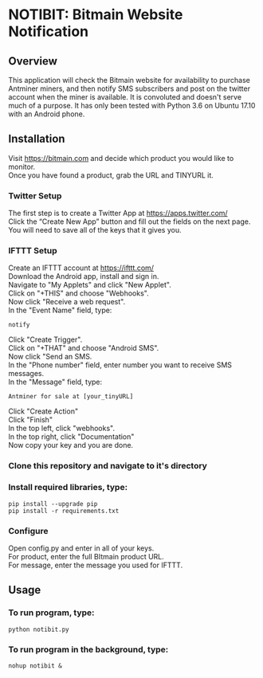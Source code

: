 # NOTIBIT: Bitmain Website Notification

## Overview

This application will check the Bitmain website for availability to purchase
Antminer miners, and then notify SMS subscribers and post on
the twitter account when the miner is available. It is convoluted and doesn't
serve much of a purpose. It has only been tested with Python 3.6 on Ubuntu 17.10
with an Android phone.

## Installation

Visit https://bitmain.com and decide which product you would like to monitor. <br />
Once you have found a product, grab the URL and TINYURL it.

### Twitter Setup

The first step is to create a Twitter App at https://apps.twitter.com/ <br />
Click the “Create New App” button and fill out the fields on the next page. <br />
You will need to save all of the keys that it gives you.

### IFTTT Setup

Create an IFTTT account at https://ifttt.com/ <br />
Download the Android app, install and sign in. <br />
Navigate to "My Applets" and click "New Applet". <br />
Click on "+THIS" and choose "Webhooks". <br />
Now click "Receive a web request". <br />
In the "Event Name" field, type:
```
notify
```
Click "Create Trigger". <br />
Click on "+THAT" and choose "Android SMS". <br />
Now click "Send an SMS. <br />
In the "Phone number" field, enter number you want to receive SMS messages. <br />
In the "Message" field, type:
```
Antminer for sale at [your_tinyURL]
```
Click "Create Action" <br />
Click "Finish" <br />
In the top left, click "webhooks". <br />
In the top right, click "Documentation" <br />
Now copy your key and you are done.

### Clone this repository and navigate to it's directory

### Install required libraries, type:
```
pip install --upgrade pip
pip install -r requirements.txt
```

### Configure

Open config.py and enter in all of your keys. <br />
For product, enter the full BItmain product URL. <br />
For message, enter the message you used for IFTTT.


## Usage

### To run program, type:
```
python notibit.py
```

### To run program in the background, type:
```
nohup notibit &
```




